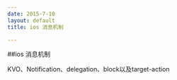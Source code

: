 ```yaml
---
date: 2015-7-10
layout: default
title: ios 消息机制

---
```


##ios 消息机制


KVO、Notification、delegation、block以及target-action
